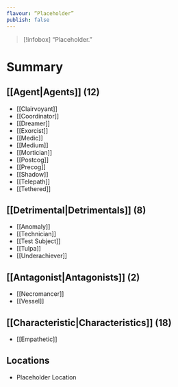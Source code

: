```yaml
---
flavour: “Placeholder”
publish: false
---
```

> [!infobox]
> “Placeholder.”
# Summary


## [[Agent|Agents]] (12)
- [[Clairvoyant]]
- [[Coordinator]]
- [[Dreamer]]
- [[Exorcist]]
- [[Medic]]
- [[Medium]]
- [[Mortician]]
- [[Postcog]]
- [[Precog]]
- [[Shadow]]
- [[Telepath]]
- [[Tethered]]

## [[Detrimental|Detrimentals]] (8)
- [[Anomaly]]
- [[Technician]]
- [[Test Subject]]
- [[Tulpa]]
- [[Underachiever]]

## [[Antagonist|Antagonists]] (2)
- [[Necromancer]]
- [[Vessel]]

## [[Characteristic|Characteristics]] (18)
- [[Empathetic]]


## Locations
- Placeholder Location